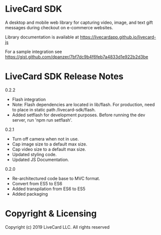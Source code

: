 # LiveCard SDK

A desktop and mobile web library for capturing video, image, and text gift messages during checkout on e-commerce websites.

Library documentation is available at https://livecardapp.github.io/livecard-js

For a sample integration see https://gist.github.com/dpanzer/7bf7dc9b4f6feb7a4833d1e922b2d3be

# LiveCard SDK Release Notes

0.2.2

- Flash integration
- Note: Flash dependencies are located in lib/flash. For production, need to place in static path /livecard-sdk/flash.
- Added setflash for development purposes. Before running the dev server, run 'npm run setflash'.

0.2.1

- Turn off camera when not in use.
- Cap image size to a default max size.
- Cap video size to a default max size.
- Updated styling code.
- Updated JS Documentation.

0.2.0

- Re-architectured code base to MVC format.
- Convert from ES5 to ES6
- Added transpilation from ES6 to ES5
- Added packaging

# Copyright & Licensing

Copyright (c) 2019 LiveCard LLC. All rights reserved